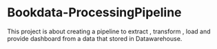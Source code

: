 # Bookdata-ProcessingPipeline
This project is about  creating a pipeline to extract , transform , load and provide dashboard from a data that stored in Datawarehouse.
